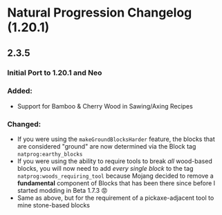 # Natural Progression Changelog (1.20.1)

## 2.3.5

### Initial Port to 1.20.1 and Neo

### Added:

- Support for Bamboo & Cherry Wood in Sawing/Axing Recipes

### Changed:

- If you were using the `makeGroundBlocksHarder` feature, the blocks that are considered "ground" are now determined via
  the Block tag `natprog:earthy_blocks`
- If you were using the ability to require tools to break *all* wood-based blocks, you will now need to add *every
  single block* to the tag `natprog:woods_requiring_tool` because Mojang decided to remove a **fundamental** component
  of Blocks that has been there since before I started modding in Beta 1.7.3 😡
- Same as above, but for the requirement of a pickaxe-adjacent tool to mine stone-based blocks